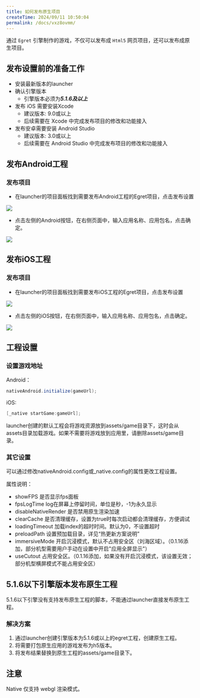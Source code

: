 ```yaml
---
title: 如何发布原生项目
createTime: 2024/09/11 10:50:04
permalink: /docs/vxz8ovmm/
---
```



通过 `Egret` 引擎制作的游戏，不仅可以发布成 `Html5` 网页项目，还可以发布成原生项目。

## 发布设置前的准备工作

- 安装最新版本的launcher
- 确认引擎版本
    - 引擎版本必须为***5.1.6及以上***
- 发布 iOS 需要安装Xcode
    - 建议版本: 9.0或以上
    - 后续需要在 Xcode 中完成发布项目的修改和功能接入
- 发布安卓需要安装 Android Studio
	- 建议版本: 3.0或以上
	- 后续需要在 Android Studio 中完成发布项目的修改和功能接入

## 发布Android工程

### 发布项目

- 在launcher的项目面板找到需要发布Android工程的Egret项目，点击发布设置

![](./projectsetting/p0.png)

- 点击左侧的Android按钮，在右侧页面中，输入应用名称、应用包名，点击确定。

![](./projectsetting/p1.png)


## 发布iOS工程

### 发布项目

- 在launcher的项目面板找到需要发布iOS工程的Egret项目，点击发布设置

![](./projectsetting/p0.png)

- 点击左侧的iOS按钮，在右侧页面中，输入应用名称、应用包名，点击确定。

![](./projectsetting/p2.png)


## 工程设置

### 设置游戏地址
Android：

```java
nativeAndroid.initialize(gameUrl);
```

iOS:

```objective-c
[_native startGame:gameUrl];
```

launcher创建的默认工程会将游戏资源放到assets/game目录下，这时会从assets目录加载游戏。如果不需要将游戏放到应用里，请删除assets/game目录。

### 其它设置

可以通过修改nativeAndroid.config或_native.config的属性更改工程设置。

属性说明：

- showFPS 是否显示fps面板
- fpsLogTime log在屏幕上停留时间，单位是秒，-1为永久显示
- disableNativeRender 是否禁用原生渲染加速
- clearCache 是否清理缓存，设置为true时每次启动都会清理缓存，方便调试
- loadingTimeout 加载index的超时时间。默认为0，不设置超时
- preloadPath 设置预加载目录，详见“热更新方案说明”
- immersiveMode 开启沉浸模式，默认不占用安全区（刘海区域）。（0.1.16添加，部分机型需要用户手动在设置中开启"应用全屏显示"）
- useCutout 占用安全区。（0.1.16添加，如果没有开启沉浸模式，该设置无效；部分机型横屏模式不能占用安全区）

## 5.1.6以下引擎版本发布原生工程

5.1.6以下引擎没有支持发布原生工程的脚本，不能通过launcher直接发布原生工程。

### 解决方案

1. 通过launcher创建引擎版本为5.1.6或以上的egret工程，创建原生工程。
2. 将需要打包原生应用的游戏发布为h5版本。
3. 将发布结果替换到原生工程的assets/game目录下。

## 注意

Native 仅支持 webgl 渲染模式。
